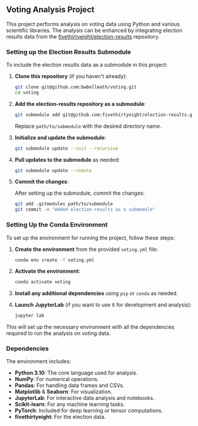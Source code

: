 ## Voting Analysis Project

This project performs analysis on voting data using Python and various scientific libraries. The analysis can be enhanced by integrating election results data from the [fivethirtyeight/election-results](https://github.com/fivethirtyeight/election-results) repository.

### Setting up the Election Results Submodule

To include the election results data as a submodule in this project:

1. **Clone this repository** (if you haven't already):

    ```bash
    git clone git@github.com:bwbellmath/voting.git
    cd voting
    ```

2. **Add the election-results repository as a submodule**:

    ```bash
    git submodule add git@github.com:fivethirtyeight/election-results.git path/to/submodule
    ```

    Replace `path/to/submodule` with the desired directory name.

3. **Initialize and update the submodule**:

    ```bash
    git submodule update --init --recursive
    ```

4. **Pull updates to the submodule** as needed:

    ```bash
    git submodule update --remote
    ```

5. **Commit the changes**:

    After setting up the submodule, commit the changes:

    ```bash
    git add .gitmodules path/to/submodule
    git commit -m "Added election-results as a submodule"
    ```

### Setting Up the Conda Environment

To set up the environment for running the project, follow these steps:

1. **Create the environment** from the provided `voting.yml` file:

    ```bash
    conda env create -f voting.yml
    ```

2. **Activate the environment**:

    ```bash
    conda activate voting
    ```

3. **Install any additional dependencies** using `pip` or `conda` as needed.

4. **Launch JupyterLab** (if you want to use it for development and analysis):

    ```bash
    jupyter lab
    ```

This will set up the necessary environment with all the dependencies required to run the analysis on voting data.

### Dependencies

The environment includes:
- **Python 3.10**: The core language used for analysis.
- **NumPy**: For numerical operations.
- **Pandas**: For handling data frames and CSVs.
- **Matplotlib** & **Seaborn**: For visualization.
- **JupyterLab**: For interactive data analysis and notebooks.
- **Scikit-learn**: For any machine learning tasks.
- **PyTorch**: Included for deep learning or tensor computations.
- **fivethirtyeight**: For the election data.

